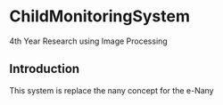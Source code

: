 # ChildMonitoringSystem
4th Year Research using Image Processing 

## Introduction
This system is replace the nany concept for the e-Nany